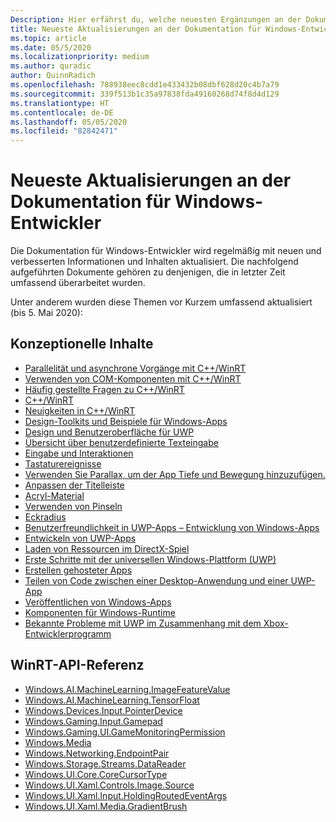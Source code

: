 ```yaml
---
Description: Hier erfährst du, welche neuesten Ergänzungen an der Dokumentation für Windows-Entwickler vorgenommen wurden.
title: Neueste Aktualisierungen an der Dokumentation für Windows-Entwickler
ms.topic: article
ms.date: 05/5/2020
ms.localizationpriority: medium
ms.author: quradic
author: QuinnRadich
ms.openlocfilehash: 788938eec8cdd1e433432b08dbf628d20c4b7a79
ms.sourcegitcommit: 339f513b1c35a97838fda49160268d74f8d4d129
ms.translationtype: HT
ms.contentlocale: de-DE
ms.lasthandoff: 05/05/2020
ms.locfileid: "82842471"
---
```

# <a name="latest-updates-to-the-windows-developer-docs"></a>Neueste Aktualisierungen an der Dokumentation für Windows-Entwickler

Die Dokumentation für Windows-Entwickler wird regelmäßig mit neuen und verbesserten Informationen und Inhalten aktualisiert. Die nachfolgend aufgeführten Dokumente gehören zu denjenigen, die in letzter Zeit umfassend überarbeitet wurden.

Unter anderem wurden diese Themen vor Kurzem umfassend aktualisiert (bis 5. Mai 2020):

## <a name="conceptual-content"></a>Konzeptionelle Inhalte

<ul>
<li><a href="https://docs.microsoft.com/windows/uwp/cpp-and-winrt-apis/concurrency">Parallelität und asynchrone Vorgänge mit C++/WinRT</a></li>
<li><a href="https://docs.microsoft.com/windows/uwp/cpp-and-winrt-apis/consume-com">Verwenden von COM-Komponenten mit C++/WinRT</a></li>
<li><a href="https://docs.microsoft.com/windows/uwp/cpp-and-winrt-apis/faq">Häufig gestellte Fragen zu C++/WinRT</a></li>
<li><a href="https://docs.microsoft.com/windows/uwp/cpp-and-winrt-apis/index">C++/WinRT</a></li>
<li><a href="https://docs.microsoft.com/windows/uwp/cpp-and-winrt-apis/news">Neuigkeiten in C++/WinRT</a></li>
<li><a href="https://docs.microsoft.com/windows/uwp/design/downloads/index">Design-Toolkits und Beispiele für Windows-Apps</a></li>
<li><a href="https://docs.microsoft.com/windows/uwp/design/index">Design und Benutzeroberfläche für UWP</a></li>
<li><a href="https://docs.microsoft.com/windows/uwp/design/input/custom-text-input">Übersicht über benutzerdefinierte Texteingabe</a></li>
<li><a href="https://docs.microsoft.com/windows/uwp/design/input/index">Eingabe und Interaktionen</a></li>
<li><a href="https://docs.microsoft.com/windows/uwp/design/input/keyboard-events">Tastaturereignisse</a></li>
<li><a href="https://docs.microsoft.com/windows/uwp/design/motion/parallax">Verwenden Sie Parallax, um der App Tiefe und Bewegung hinzuzufügen.</a></li>
<li><a href="https://docs.microsoft.com/windows/uwp/design/shell/title-bar">Anpassen der Titelleiste</a></li>
<li><a href="https://docs.microsoft.com/windows/uwp/design/style/acrylic">Acryl-Material</a></li>
<li><a href="https://docs.microsoft.com/windows/uwp/design/style/brushes">Verwenden von Pinseln</a></li>
<li><a href="https://docs.microsoft.com/windows/uwp/design/style/rounded-corner">Eckradius</a></li>
<li><a href="https://docs.microsoft.com/windows/uwp/design/usability/index">Benutzerfreundlichkeit in UWP-Apps – Entwicklung von Windows-Apps</a></li>
<li><a href="https://docs.microsoft.com/windows/uwp/develop/index">Entwickeln von UWP-Apps</a></li>
<li><a href="https://docs.microsoft.com/windows/uwp/gaming/load-a-game-asset">Laden von Ressourcen im DirectX-Spiel</a></li>
<li><a href="https://docs.microsoft.com/windows/uwp/get-started/index">Erste Schritte mit der universellen Windows-Plattform (UWP)</a></li>
<li><a href="https://docs.microsoft.com/windows/uwp/launch-resume/hosted-apps">Erstellen gehosteter Apps</a></li>
<li><a href="https://docs.microsoft.com/windows/uwp/porting/desktop-to-uwp-migrate">Teilen von Code zwischen einer Desktop-Anwendung und einer UWP-App</a></li>
<li><a href="https://docs.microsoft.com/windows/uwp/publish/index">Veröffentlichen von Windows-Apps</a></li>
<li><a href="https://docs.microsoft.com/windows/uwp/winrt-components/index">Komponenten für Windows-Runtime</a></li>
<li><a href="https://docs.microsoft.com/windows/uwp/xbox-apps/known-issues">Bekannte Probleme mit UWP im Zusammenhang mit dem Xbox-Entwicklerprogramm</a></li>
</ul>

## <a name="winrt-api-reference"></a>WinRT-API-Referenz

<ul>
<li><a href="https://docs.microsoft.com/uwp/api/windows.ai.machinelearning.imagefeaturevalue">Windows.AI.MachineLearning.ImageFeatureValue</a></li>
<li><a href="https://docs.microsoft.com/uwp/api/windows.ai.machinelearning.tensorfloat">Windows.AI.MachineLearning.TensorFloat</a></li>
<li><a href="https://docs.microsoft.com/uwp/api/windows.devices.input.pointerdevice">Windows.Devices.Input.PointerDevice</a></li>
<li><a href="https://docs.microsoft.com/uwp/api/windows.gaming.input.gamepad">Windows.Gaming.Input.Gamepad</a></li>
<li><a href="https://docs.microsoft.com/uwp/api/windows.gaming.ui.gamemonitoringpermission">Windows.Gaming.UI.GameMonitoringPermission</a></li>
<li><a href="https://docs.microsoft.com/uwp/api/windows.media.windows.media">Windows.Media</a></li>
<li><a href="https://docs.microsoft.com/uwp/api/windows.networking.endpointpair">Windows.Networking.EndpointPair</a></li>
<li><a href="https://docs.microsoft.com/uwp/api/windows.storage.streams.datareader">Windows.Storage.Streams.DataReader</a></li>
<li><a href="https://docs.microsoft.com/uwp/api/windows.ui.core.corecursortype">Windows.UI.Core.CoreCursorType</a></li>
<li><a href="https://docs.microsoft.com/uwp/api/windows.ui.xaml.controls.image.source">Windows.UI.Xaml.Controls.Image.Source</a></li>
<li><a href="https://docs.microsoft.com/uwp/api/windows.ui.xaml.input.holdingroutedeventargs">Windows.UI.Xaml.Input.HoldingRoutedEventArgs</a></li>
<li><a href="https://docs.microsoft.com/uwp/api/windows.ui.xaml.media.gradientbrush">Windows.UI.Xaml.Media.GradientBrush</a></li>
</ul>
